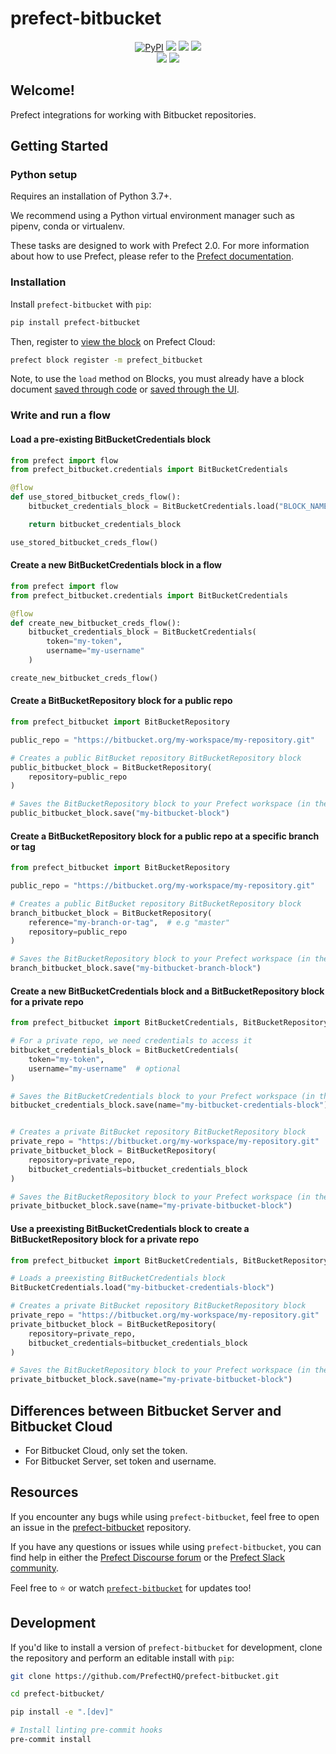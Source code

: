 # prefect-bitbucket

<p align="center">
    <a href="https://pypi.python.org/pypi/prefect-bitbucket/" alt="PyPI version">
        <img alt="PyPI" src="https://img.shields.io/pypi/v/prefect-bitbucket?color=0052FF&labelColor=090422"></a>
    <a href="https://github.com/PrefectHQ/prefect-bitbucket/" alt="Stars">
        <img src="https://img.shields.io/github/stars/PrefectHQ/prefect-bitbucket?color=0052FF&labelColor=090422" /></a>
    <a href="https://pepy.tech/badge/prefect-bitbucket/" alt="Downloads">
        <img src="https://img.shields.io/pypi/dm/prefect-bitbucket?color=0052FF&labelColor=090422" /></a>
    <a href="https://github.com/PrefectHQ/prefect-bitbucket/pulse" alt="Activity">
        <img src="https://img.shields.io/github/commit-activity/m/PrefectHQ/prefect-bitbucket?color=0052FF&labelColor=090422" /></a>
    <br>
    <a href="https://prefect-community.slack.com" alt="Slack">
        <img src="https://img.shields.io/badge/slack-join_community-red.svg?color=0052FF&labelColor=090422&logo=slack" /></a>
    <a href="https://discourse.prefect.io/" alt="Discourse">
        <img src="https://img.shields.io/badge/discourse-browse_forum-red.svg?color=0052FF&labelColor=090422&logo=discourse" /></a>
</p>


## Welcome!

Prefect integrations for working with Bitbucket repositories.

## Getting Started

### Python setup

Requires an installation of Python 3.7+.

We recommend using a Python virtual environment manager such as pipenv, conda or virtualenv.

These tasks are designed to work with Prefect 2.0. For more information about how to use Prefect, please refer to the [Prefect documentation](https://orion-docs.prefect.io/).

### Installation

Install `prefect-bitbucket` with `pip`:

```bash
pip install prefect-bitbucket
```

Then, register to [view the block](https://orion-docs.prefect.io/ui/blocks/) on Prefect Cloud:

```bash
prefect block register -m prefect_bitbucket
```

Note, to use the `load` method on Blocks, you must already have a block document [saved through code](https://orion-docs.prefect.io/concepts/blocks/#saving-blocks) or [saved through the UI](https://orion-docs.prefect.io/ui/blocks/).

### Write and run a flow
#### Load a pre-existing BitBucketCredentials block

```python
from prefect import flow
from prefect_bitbucket.credentials import BitBucketCredentials

@flow
def use_stored_bitbucket_creds_flow():
    bitbucket_credentials_block = BitBucketCredentials.load("BLOCK_NAME")

    return bitbucket_credentials_block

use_stored_bitbucket_creds_flow()
```

#### Create a new BitBucketCredentials block in a flow

```python
from prefect import flow
from prefect_bitbucket.credentials import BitBucketCredentials

@flow
def create_new_bitbucket_creds_flow():
    bitbucket_credentials_block = BitBucketCredentials(
        token="my-token",
        username="my-username"
    )

create_new_bitbucket_creds_flow()
```

#### Create a BitBucketRepository block for a public repo
```python
from prefect_bitbucket import BitBucketRepository

public_repo = "https://bitbucket.org/my-workspace/my-repository.git"

# Creates a public BitBucket repository BitBucketRepository block
public_bitbucket_block = BitBucketRepository(
    repository=public_repo
)

# Saves the BitBucketRepository block to your Prefect workspace (in the Blocks tab)
public_bitbucket_block.save("my-bitbucket-block")
```

#### Create a BitBucketRepository block for a public repo at a specific branch or tag
```python
from prefect_bitbucket import BitBucketRepository

public_repo = "https://bitbucket.org/my-workspace/my-repository.git"

# Creates a public BitBucket repository BitBucketRepository block
branch_bitbucket_block = BitBucketRepository(
    reference="my-branch-or-tag",  # e.g "master"
    repository=public_repo
)

# Saves the BitBucketRepository block to your Prefect workspace (in the Blocks tab)
branch_bitbucket_block.save("my-bitbucket-branch-block")
```
#### Create a new BitBucketCredentials block and a BitBucketRepository block for a private repo
```python
from prefect_bitbucket import BitBucketCredentials, BitBucketRepository

# For a private repo, we need credentials to access it
bitbucket_credentials_block = BitBucketCredentials(
    token="my-token",
    username="my-username"  # optional
)

# Saves the BitBucketCredentials block to your Prefect workspace (in the Blocks tab)
bitbucket_credentials_block.save(name="my-bitbucket-credentials-block")


# Creates a private BitBucket repository BitBucketRepository block
private_repo = "https://bitbucket.org/my-workspace/my-repository.git"
private_bitbucket_block = BitBucketRepository(
    repository=private_repo,
    bitbucket_credentials=bitbucket_credentials_block
)

# Saves the BitBucketRepository block to your Prefect workspace (in the Blocks tab)
private_bitbucket_block.save(name="my-private-bitbucket-block")
```

#### Use a preexisting BitBucketCredentials block to create a BitBucketRepository block for a private repo
```python
from prefect_bitbucket import BitBucketCredentials, BitBucketRepository

# Loads a preexisting BitBucketCredentials block
BitBucketCredentials.load("my-bitbucket-credentials-block")

# Creates a private BitBucket repository BitBucketRepository block
private_repo = "https://bitbucket.org/my-workspace/my-repository.git"
private_bitbucket_block = BitBucketRepository(
    repository=private_repo,
    bitbucket_credentials=bitbucket_credentials_block
)

# Saves the BitBucketRepository block to your Prefect workspace (in the Blocks tab)
private_bitbucket_block.save(name="my-private-bitbucket-block")
```

## Differences between Bitbucket Server and Bitbucket Cloud

- For Bitbucket Cloud, only set the token.
- For Bitbucket Server, set token and username. 

## Resources

If you encounter any bugs while using `prefect-bitbucket`, feel free to open an issue in the [prefect-bitbucket](https://github.com/PrefectHQ/prefect-bitbucket) repository.

If you have any questions or issues while using `prefect-bitbucket`, you can find help in either the [Prefect Discourse forum](https://discourse.prefect.io/) or the [Prefect Slack community](https://prefect.io/slack).

Feel free to ⭐️ or watch [`prefect-bitbucket`](https://github.com/PrefectHQ/prefect-bitbucket) for updates too!

## Development

If you'd like to install a version of `prefect-bitbucket` for development, clone the repository and perform an editable install with `pip`:

```bash
git clone https://github.com/PrefectHQ/prefect-bitbucket.git

cd prefect-bitbucket/

pip install -e ".[dev]"

# Install linting pre-commit hooks
pre-commit install
```
